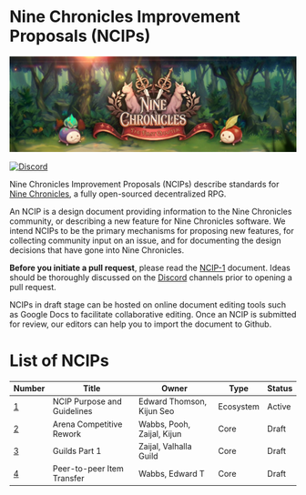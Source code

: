 # Nine Chronicles Improvement Proposals (NCIPs)
![Nine Chronicles Banner][9c-banner]

[![Discord][Discord-badge]][Discord]

Nine Chronicles Improvement Proposals (NCIPs) describe standards for [Nine Chronicles][9c], a fully open-sourced decentralized RPG.

An NCIP is a design document providing information to the Nine Chronicles community, or describing a new feature for Nine Chronicles software. We intend NCIPs to be the primary mechanisms for proposing new features, for collecting community input on an issue, and for documenting the design decisions that have gone into Nine Chronicles.

[Discord-badge]: https://img.shields.io/discord/539405872346955788.svg?color=7289da&logo=discord&logoColor=white
[Discord]: https://discord.gg/planetarium
[9c]: https://nine-chronicles.com
[9c-banner]: 9c-banner.jpeg

**Before you initiate a pull request**, please read the [NCIP-1](NCIP/ncip-1.md) document. Ideas should be thoroughly discussed on the [Discord][Discord] channels prior to opening a pull request.

NCIPs in draft stage can be hosted on online document editing tools such as Google Docs to facilitate collaborative editing.
Once an NCIP is submitted for review, our editors can help you to import the document to Github.

# List of NCIPs

| Number | Title | Owner | Type | Status |
| ------ | ----- | ----- | ---- | ------ |
| [1](NCIP/ncip-1.md) | NCIP Purpose and Guidelines | Edward Thomson, Kijun Seo | Ecosystem | Active |
| [2](https://bit.ly/ncip-2-gdrive) | Arena Competitive Rework | Wabbs, Pooh, Zaijal, Kijun | Core | Draft |
| [3](https://docs.google.com/document/d/1LVKApuPynCvPfDaShc5m8gqwWNao3MgXDCHt4G7FuAM/edit) | Guilds Part 1 | Zaijal, Valhalla Guild | Core | Draft |
| [4](https://docs.google.com/document/d/1YcHchHDYIXchSEleFkYTMgz67h32es9qjSDh_pfcoR0/edit) | Peer-to-peer Item Transfer | Wabbs, Edward T | Core | Draft |
